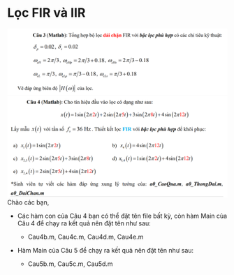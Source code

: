 # Lọc FIR và IIR
![alt text](image.png)
![alt text](image-1.png)
Chào các bạn,

  + Các hàm con của Câu 4 bạn có thể đặt tên file bất kỳ, còn hàm Main của Câu 4 để chạy ra kết quả nên đặt tên như sau:

     - Cau4b.m,  Cau4c.m,  Cau4d.m,  Cau4e.m

  + Hàm Main của Câu 5 để chạy ra kết quả nên đặt tên như sau:

     - Cau5b.m,  Cau5c.m,  Cau5d.m
